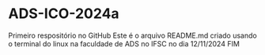# ADS-ICO-2024a
Primeiro respositório no GitHub
Este é o arquivo README.md criado usando o terminal do linux na faculdade de ADS no IFSC no dia 12/11/2024
FIM
